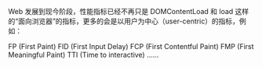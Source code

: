 Web 发展到现今阶段，性能指标已经不再只是 DOMContentLoad 和 load 这样的“面向浏览器”的指标，更多的会是以用户为中心（user-centric）的指标，例如：

FP (First Paint)
FID (First Input Delay)
FCP (First Contentful Paint)
FMP (First Meaningful Paint)
TTI (Time to interactive)
……
